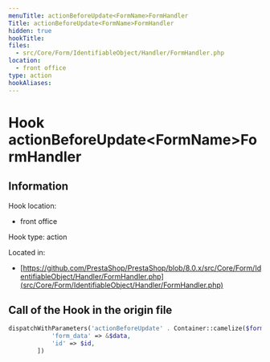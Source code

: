 ```yaml
---
menuTitle: actionBeforeUpdate<FormName>FormHandler
Title: actionBeforeUpdate<FormName>FormHandler
hidden: true
hookTitle: 
files:
  - src/Core/Form/IdentifiableObject/Handler/FormHandler.php
location:
  - front office
type: action
hookAliases:
---
```


# Hook actionBeforeUpdate&lt;FormName>FormHandler

## Information

Hook location:
  - front office

Hook type: action

Located in: 
  - [https://github.com/PrestaShop/PrestaShop/blob/8.0.x/src/Core/Form/IdentifiableObject/Handler/FormHandler.php](src/Core/Form/IdentifiableObject/Handler/FormHandler.php)

## Call of the Hook in the origin file

```php
dispatchWithParameters('actionBeforeUpdate' . Container::camelize($form->getName()) . 'FormHandler', [
            'form_data' => &$data,
            'id' => $id,
        ])
```